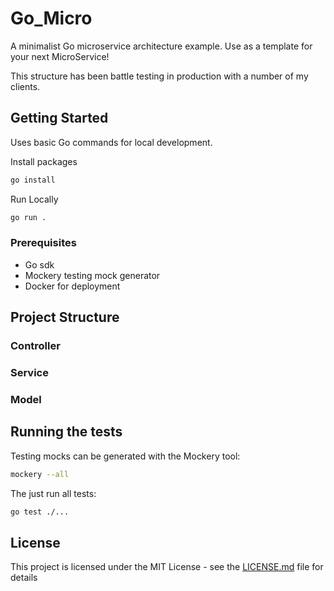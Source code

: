 # Go_Micro

A minimalist Go microservice architecture example. Use as a template for your next MicroService!

This structure has been battle testing in production with a number of my clients.

## Getting Started

Uses basic Go commands for local development.

Install packages

```sh
go install
```

Run Locally

```sh
go run .
```

### Prerequisites

- Go sdk
- Mockery testing mock generator
- Docker for deployment

## Project Structure

### Controller

### Service

### Model

## Running the tests

Testing mocks can be generated with the Mockery tool:

```sh
mockery --all
```

The just run all tests:

```sh
go test ./...
```

## License

This project is licensed under the MIT License - see the [LICENSE.md](LICENSE.md) file for details
